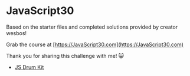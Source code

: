 # JavaScript30

Based on the starter files and completed solutions provided by creator wesbos!

Grab the course at [https://JavaScript30.com](https://JavaScript30.com)

Thank you for sharing this challenge with me! 😺

* [JS Drum Kit](https://kteich88.github.io/JavaScript30/JS-Drum-Kit/)
<!-- * [JS CSS Clock](https://kteich88.github.io/JavaScript30/JS-CSS-Clock/)
* [CSS Variables](https://kteich88.github.io/JavaScript30/CSS-Variables/)
* [Array Cardio Day 1](https://kteich88.github.io/JavaScript30/Array-Cardio-Day-1/)
* [Flex Panel Gallery](https://kteich88.github.io/JavaScript30/Flex-Panel-Gallery/)
* [Type Ahead](https://kteich88.github.io/JavaScript30/Type-Ahead/)
* [Array Cardio Day 2](https://kteich88.github.io/JavaScript30/Array-Cardio-Day-2/)
* [HTML5 Canvas](https://kteich88.github.io/JavaScript30/HTML5-Canvas/)
* [Dev Tools Domination](https://kteich88.github.io/JavaScript30/Dev-Tools-Domination/)
* [Checkboxes](https://kteich88.github.io/JavaScript30/Checkboxes/)
* [Custom Video Player](https://kteich88.github.io/JavaScript30/Custom-Video-Player/)
* [Key Sequence Detection](https://kteich88.github.io/JavaScript30/Key-Sequence-Detection/)
* [Slide & Scroll](https://kteich88.github.io/JavaScript30/Slide-Scroll/)
* [JS Referencing vs. Copying](https://kteich88.github.io/JavaScript30/JS-Referencing/)
* [LocalStorage](https://kteich88.github.io/JavaScript30/LocalStorage/)
* [Mouse Move Shadow](https://kteich88.github.io/JavaScript30/Mouse-Move-Shadow/)
* [Sort Without Articles](https://kteich88.github.io/JavaScript30/Sort-Without-Articles/)
* [Adding Up Times with Reduce](https://kteich88.github.io/JavaScript30/Adding-Up-Times-with-Reduce/)
* [Webcam](https://kteich88.github.io/JavaScript30/Webcam/)
* [Speech Detection](https://kteich88.github.io/JavaScript30/Speech-Detection/)
* [Geolocation](https://kteich88.github.io/JavaScript30/Geolocation/)
* [Follow Along Link Highlighter](https://kteich88.github.io/JavaScript30/Link-Highlighter/)
* [Speech Synthesis](https://kteich88.github.io/JavaScript30/Speech-Synthesis/)
* [Sticky Nav](https://kteich88.github.io/JavaScript30/Sticky-Nav/)
* [EventCapture, Propagation, Bubbling, and Once](https://kteich88.github.io/JavaScript30/Event-Capture-Propagation-Bubbling-Once/)
* [Stripe Follow Along Nav](https://kteich88.github.io/JavaScript30/Stripe-Follow-Along-Nav/)
* [Click & Drag](https://kteich88.github.io/JavaScript30/Click-and-Drag/)
* [Video Speed Controller](https://kteich88.github.io/JavaScript30/Video-Speed-Controller/)
* [Countdown Timer](https://kteich88.github.io/JavaScript30/Countdown-Timer/)
* [Whack A Mole](https://kteich88.github.io/JavaScript30/Whack-A-Mole/) -->
